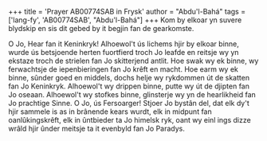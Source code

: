 +++
title = 'Prayer AB00774SAB in Frysk'
author = "Abdu'l-Bahá"
tags = ['lang-fy', 'AB00774SAB', "Abdu'l-Bahá"]
+++
Kom by elkoar yn suvere blydskip en sis dit gebed by it begjin fan de gearkomste.

O Jo, Hear fan it Keninkryk! Alhoewol't ús lichems hjir by elkoar binne, wurde ús betsjoende herten fuortfierd troch Jo leafde en reitsje wy yn ekstaze troch de strielen fan Jo skitterjend antlit. Hoe swak wy ek binne, wy ferwachtsje de iepenbieringen fan Jo krêft en macht. Hoe earm wy ek binne, sûnder goed en middels, dochs helje wy rykdommen út de skatten fan Jo Keninkryk. Alhoewol't wy drippen binne, putte wy út de djipten fan Jo oseaan. Alhoewol't wy stofkes binne, glinsterje wy yn de hearlikheid fan Jo prachtige Sinne.
O Jo, ús Fersoarger! Stjoer Jo bystân del, dat elk dy't hjir sammele is as in brânende kears wurdt, elk in midpunt fan oanlûkingskrêft, elk in ûntbieder ta Jo himelsk ryk, oant wy einl ings dizze wrâld hjir ûnder meitsje ta it evenbyld fan Jo Paradys.
